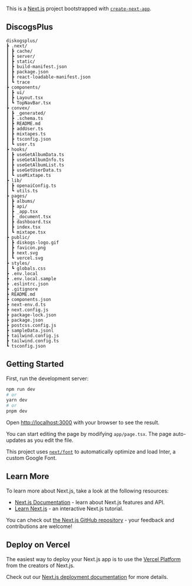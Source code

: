This is a [Next.js](https://nextjs.org/) project bootstrapped with [`create-next-app`](https://github.com/vercel/next.js/tree/canary/packages/create-next-app).

## DiscogsPlus
```
diskogsplus/
┣ .next/
┃ ┣ cache/
┃ ┣ server/
┃ ┣ static/
┃ ┣ build-manifest.json
┃ ┣ package.json
┃ ┣ react-loadable-manifest.json
┃ ┗ trace
┣ components/
┃ ┣ ui/
┃ ┣ Layout.tsx
┃ ┗ TopNavBar.tsx
┣ convex/
┃ ┣ _generated/
┃ ┣ .schema.ts
┃ ┣ README.md
┃ ┣ addUser.ts
┃ ┣ mixtapes.ts
┃ ┣ tsconfig.json
┃ ┗ user.ts
┣ hooks/
┃ ┣ useGetAlbumData.ts
┃ ┣ useGetAlbumInfo.ts
┃ ┣ useGetAlbumList.ts
┃ ┣ useGetUserData.ts
┃ ┗ useMixtape.ts
┣ lib/
┃ ┣ openaiConfig.ts
┃ ┗ utils.ts
┣ pages/
┃ ┣ albums/
┃ ┣ api/
┃ ┣ _app.tsx
┃ ┣ _document.tsx
┃ ┣ dashboard.tsx
┃ ┣ index.tsx
┃ ┗ mixtape.tsx
┣ public/
┃ ┣ diskogs-logo.gif
┃ ┣ favicon.png
┃ ┣ next.svg
┃ ┗ vercel.svg
┣ styles/
┃ ┗ globals.css
┣ .env.local
┣ .env.local.sample
┣ .eslintrc.json
┣ .gitignore
┣ README.md
┣ components.json
┣ next-env.d.ts
┣ next.config.js
┣ package-lock.json
┣ package.json
┣ postcss.config.js
┣ sampleData.jsonl
┣ tailwind.config.js
┣ tailwind.config.ts
┗ tsconfig.json
```

## Getting Started

First, run the development server:

```bash
npm run dev
# or
yarn dev
# or
pnpm dev
```

Open [http://localhost:3000](http://localhost:3000) with your browser to see the result.

You can start editing the page by modifying `app/page.tsx`. The page auto-updates as you edit the file.

This project uses [`next/font`](https://nextjs.org/docs/basic-features/font-optimization) to automatically optimize and load Inter, a custom Google Font.

## Learn More

To learn more about Next.js, take a look at the following resources:

- [Next.js Documentation](https://nextjs.org/docs) - learn about Next.js features and API.
- [Learn Next.js](https://nextjs.org/learn) - an interactive Next.js tutorial.

You can check out [the Next.js GitHub repository](https://github.com/vercel/next.js/) - your feedback and contributions are welcome!

## Deploy on Vercel

The easiest way to deploy your Next.js app is to use the [Vercel Platform](https://vercel.com/new?utm_medium=default-template&filter=next.js&utm_source=create-next-app&utm_campaign=create-next-app-readme) from the creators of Next.js.

Check out our [Next.js deployment documentation](https://nextjs.org/docs/deployment) for more details.
